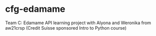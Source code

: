 # cfg-edamame
Team C: Edamame API learning project with Alyona and Weronika from aw21crsp (Credit Suisse sponsored Intro to Python course)

